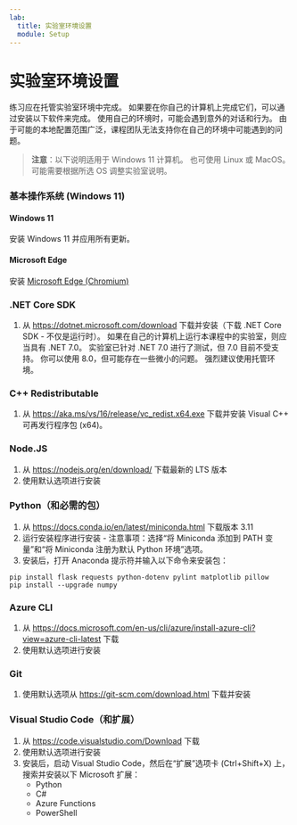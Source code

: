 ```yaml
---
lab:
  title: 实验室环境设置
  module: Setup
---
```


# 实验室环境设置

练习应在托管实验室环境中完成。 如果要在你自己的计算机上完成它们，可以通过安装以下软件来完成。 使用自己的环境时，可能会遇到意外的对话和行为。 由于可能的本地配置范围广泛，课程团队无法支持你在自己的环境中可能遇到的问题。

> **注意**：以下说明适用于 Windows 11 计算机。 也可使用 Linux 或 MacOS。 可能需要根据所选 OS 调整实验室说明。

### 基本操作系统 (Windows 11)

#### Windows 11

安装 Windows 11 并应用所有更新。

#### Microsoft Edge

安装 [Microsoft Edge (Chromium)](https://microsoft.com/edge)

### .NET Core SDK

1. 从 https://dotnet.microsoft.com/download 下载并安装（下载 .NET Core SDK - 不仅是运行时）。 如果在自己的计算机上运行本课程中的实验室，则应当具有 .NET 7.0。 实验室已针对 .NET 7.0 进行了测试，但 7.0 目前不受支持。 你可以使用 8.0，但可能存在一些微小的问题。 强烈建议使用托管环境。

### C++ Redistributable

1. 从 https://aka.ms/vs/16/release/vc_redist.x64.exe 下载并安装 Visual C++ 可再发行程序包 (x64)。

### Node.JS

1. 从 https://nodejs.org/en/download/ 下载最新的 LTS 版本 
2. 使用默认选项进行安装

### Python（和必需的包）

1. 从 https://docs.conda.io/en/latest/miniconda.html 下载版本 3.11 
2. 运行安装程序进行安装 - 注意事项：选择“将 Miniconda 添加到 PATH 变量”和“将 Miniconda 注册为默认 Python 环境”选项。
3. 安装后，打开 Anaconda 提示符并输入以下命令来安装包： 

```
pip install flask requests python-dotenv pylint matplotlib pillow
pip install --upgrade numpy
```

### Azure CLI

1. 从 https://docs.microsoft.com/en-us/cli/azure/install-azure-cli?view=azure-cli-latest 下载 
2. 使用默认选项进行安装

### Git

1. 使用默认选项从 https://git-scm.com/download.html 下载并安装


### Visual Studio Code（和扩展）

1. 从 https://code.visualstudio.com/Download 下载 
2. 使用默认选项进行安装 
3. 安装后，启动 Visual Studio Code，然后在“扩展”选项卡 (Ctrl+Shift+X) 上，搜索并安装以下 Microsoft 扩展：
    - Python
    - C#
    - Azure Functions
    - PowerShell
